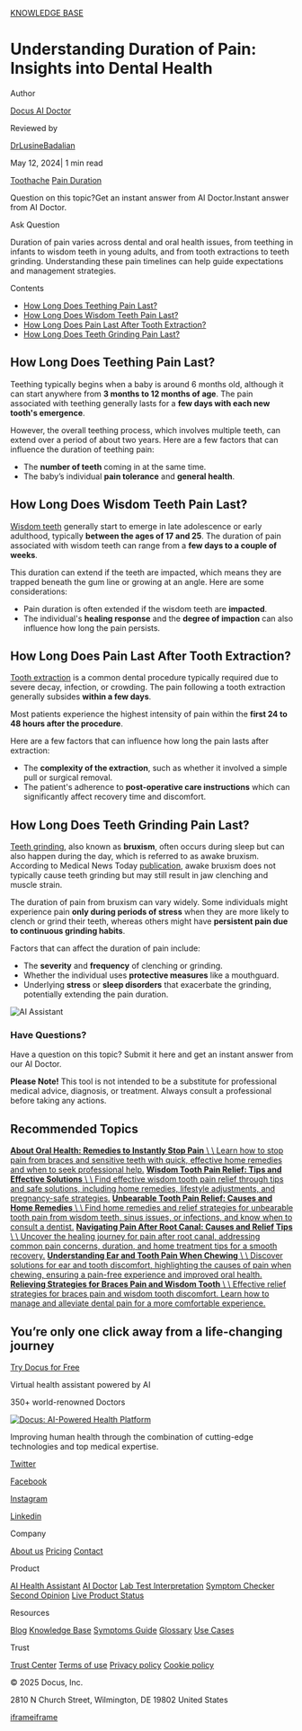 [KNOWLEDGE BASE](https://docus.ai/knowledge-base)

# Understanding Duration of Pain: Insights into Dental Health

Author

[Docus AI Doctor](https://docus.ai/ai-doctor)

Reviewed by

[DrLusineBadalian](https://docus.ai/author/dr-lusine-badalian)

May 12, 2024\| 1 min read

[Toothache](https://docus.ai/tags/toothache) [Pain Duration](https://docus.ai/tags/pain-duration)

Question on this topic?Get an instant answer from AI Doctor.Instant answer from AI Doctor.

Ask Question

Duration of pain varies across dental and oral health issues, from teething in infants to wisdom teeth in young adults, and from tooth extractions to teeth grinding. Understanding these pain timelines can help guide expectations and management strategies.

Contents

- [How Long Does Teething Pain Last?](https://docus.ai/knowledge-base/understanding-duration-of-pain#how-long-does-teething-pain-last)
- [How Long Does Wisdom Teeth Pain Last?](https://docus.ai/knowledge-base/understanding-duration-of-pain#how-long-does-wisdom-teeth-pain-last)
- [How Long Does Pain Last After Tooth Extraction?](https://docus.ai/knowledge-base/understanding-duration-of-pain#how-long-does-pain-last-after-tooth-extraction)
- [How Long Does Teeth Grinding Pain Last?](https://docus.ai/knowledge-base/understanding-duration-of-pain#how-long-does-teeth-grinding-pain-last)

## How Long Does Teething Pain Last?

Teething typically begins when a baby is around 6 months old, although it can start anywhere from **3 months to 12 months of age**. The pain associated with teething generally lasts for a **few days with each new tooth's emergence**.

However, the overall teething process, which involves multiple teeth, can extend over a period of about two years. Here are a few factors that can influence the duration of teething pain:

- The **number of teeth** coming in at the same time.
- The baby’s individual **pain tolerance** and **general health**.

## How Long Does Wisdom Teeth Pain Last?

[Wisdom teeth](https://docus.ai/knowledge-base/wisdom-tooth-pain-relief-tips-and-solutions) generally start to emerge in late adolescence or early adulthood, typically **between the ages of 17 and 25**. The duration of pain associated with wisdom teeth can range from a **few days to a couple of weeks**.

This duration can extend if the teeth are impacted, which means they are trapped beneath the gum line or growing at an angle. Here are some considerations:

- Pain duration is often extended if the wisdom teeth are **impacted**.
- The individual's **healing response** and the **degree of impaction** can also influence how long the pain persists.

## How Long Does Pain Last After Tooth Extraction?

[Tooth extraction](https://docus.ai/knowledge-base/managing-pain-after-tooth-extraction) is a common dental procedure typically required due to severe decay, infection, or crowding. The pain following a tooth extraction generally subsides **within a few days**.

Most patients experience the highest intensity of pain within the **first 24 to 48 hours after the procedure**.

Here are a few factors that can influence how long the pain lasts after extraction:

- The **complexity of the extraction**, such as whether it involved a simple pull or surgical removal.
- The patient's adherence to **post-operative care instructions** which can significantly affect recovery time and discomfort.

## How Long Does Teeth Grinding Pain Last?

[Teeth grinding](https://docus.ai/symptoms-guide/baby-teeth-grinding), also known as **bruxism**, often occurs during sleep but can also happen during the day, which is referred to as awake bruxism. According to Medical News Today [publication](https://www.medicalnewstoday.com/articles/190180#awake-bruxism), awake bruxism does not typically cause teeth grinding but may still result in jaw clenching and muscle strain.

The duration of pain from bruxism can vary widely. Some individuals might experience pain **only during periods of stress** when they are more likely to clench or grind their teeth, whereas others might have **persistent pain due to continuous grinding habits**.

Factors that can affect the duration of pain include:

- The **severity** and **frequency** of clenching or grinding.
- Whether the individual uses **protective measures** like a mouthguard.
- Underlying **stress** or **sleep disorders** that exacerbate the grinding, potentially extending the pain duration.

![AI Assistant](https://docus.ai/images/small-assistant.png)

### Have Questions?

Have a question on this topic? Submit it here and get an instant answer from our AI Doctor.

**Please Note!** This tool is not intended to be a substitute for professional medical advice, diagnosis, or treatment. Always consult a professional before taking any actions.

## Recommended Topics

[**About Oral Health: Remedies to Instantly Stop Pain** \\
\\
Learn how to stop pain from braces and sensitive teeth with quick, effective home remedies and when to seek professional help.](https://docus.ai/knowledge-base/remedies-to-instantly-stop-pain) [**Wisdom Tooth Pain Relief: Tips and Effective Solutions** \\
\\
Find effective wisdom tooth pain relief through tips and safe solutions, including home remedies, lifestyle adjustments, and pregnancy-safe strategies.](https://docus.ai/knowledge-base/wisdom-tooth-pain-relief-tips-and-solutions) [**Unbearable Tooth Pain Relief: Causes and Home Remedies** \\
\\
Find home remedies and relief strategies for unbearable tooth pain from wisdom teeth, sinus issues, or infections, and know when to consult a dentist.](https://docus.ai/knowledge-base/unbearable-tooth-pain-relief) [**Navigating Pain After Root Canal: Causes and Relief Tips** \\
\\
Uncover the healing journey for pain after root canal, addressing common pain concerns, duration, and home treatment tips for a smooth recovery.](https://docus.ai/knowledge-base/navigating-pain-after-root-canal) [**Understanding Ear and Tooth Pain When Chewing** \\
\\
Discover solutions for ear and tooth discomfort, highlighting the causes of pain when chewing, ensuring a pain-free experience and improved oral health.](https://docus.ai/knowledge-base/understanding-ear-and-tooth-pain-when-chewing) [**Relieving Strategies for Braces Pain and Wisdom Tooth** \\
\\
Effective relief strategies for braces pain and wisdom tooth discomfort. Learn how to manage and alleviate dental pain for a more comfortable experience.](https://docus.ai/knowledge-base/strategies-for-braces-pain-and-wisdom-tooth)

## You’re only one click away from a life-changing journey

[Try Docus for Free](https://my.docus.ai/auth/signup)

Virtual health assistant powered by AI

350+ world-renowned Doctors

[![Docus: AI-Powered Health Platform](https://docus.ai/docus-dark-logo.svg)](https://docus.ai/)

Improving human health through the combination of cutting-edge technologies and top medical expertise.

[Twitter](https://twitter.com/docus_ai)

[Facebook](https://www.facebook.com/docusai)

[Instagram](https://www.instagram.com/docus.ai/)

[Linkedin](https://www.linkedin.com/company/docusai/)

Company

[About us](https://docus.ai/about-us) [Pricing](https://docus.ai/pricing) [Contact](https://docus.ai/contact)

Product

[AI Health Assistant](https://docus.ai/ai-health-assistant) [AI Doctor](https://docus.ai/ai-doctor) [Lab Test Interpretation](https://docus.ai/lab-test-interpretation) [Symptom Checker](https://docus.ai/symptom-checker) [Second Opinion](https://docus.ai/second-opinion) [Live Product Status](https://docus.statuspage.io/)

Resources

[Blog](https://docus.ai/blog) [Knowledge Base](https://docus.ai/knowledge-base) [Symptoms Guide](https://docus.ai/symptoms-guide) [Glossary](https://docus.ai/glossary) [Use Cases](https://docus.ai/use-cases)

Trust

[Trust Center](https://trust.docus.ai/) [Terms of use](https://docus.ai/terms-of-use) [Privacy policy](https://docus.ai/privacy-policy) [Cookie policy](https://docus.ai/cookie-policy)

© 2025 Docus, Inc.

2810 N Church Street, Wilmington, DE 19802 United States

[iframe](https://td.doubleclick.net/td/ga/rul?tid=G-C1NR4HEC74&gacid=1893460906.1741381704&gtm=45je5362v874030715z8849365654za200zb849365654&dma=0&gcs=G1--&gcd=13l3l3R3l5l1&npa=0&pscdl=noapi&aip=1&fledge=1&frm=0&tag_exp=102067808~102482433~102539968~102587591~102640600~102693808~102717422~102788824~102825836&z=1094299537)[iframe](https://td.doubleclick.net/td/rul/11076298198?random=1741381704358&cv=11&fst=1741381704358&fmt=3&bg=ffffff&guid=ON&async=1&gtm=45je5362v874030715z8849365654za200zb849365654&gcd=13l3l3R3l5l1&dma=0&tag_exp=102067808~102482433~102539968~102587591~102640600~102693808~102717422~102788824~102825836&u_w=1280&u_h=1024&url=https%3A%2F%2Fdocus.ai%2Fknowledge-base%2Funderstanding-duration-of-pain&hn=www.googleadservices.com&frm=0&tiba=Understanding%20Duration%20of%20Pain%3A%20Insights%20into%20Dental%20Health&npa=0&pscdl=noapi&auid=1346748810.1741381704&uaa=&uab=&uafvl=&uamb=0&uam=&uap=&uapv=&uaw=0&fledge=1&data=event%3Dgtag.config)